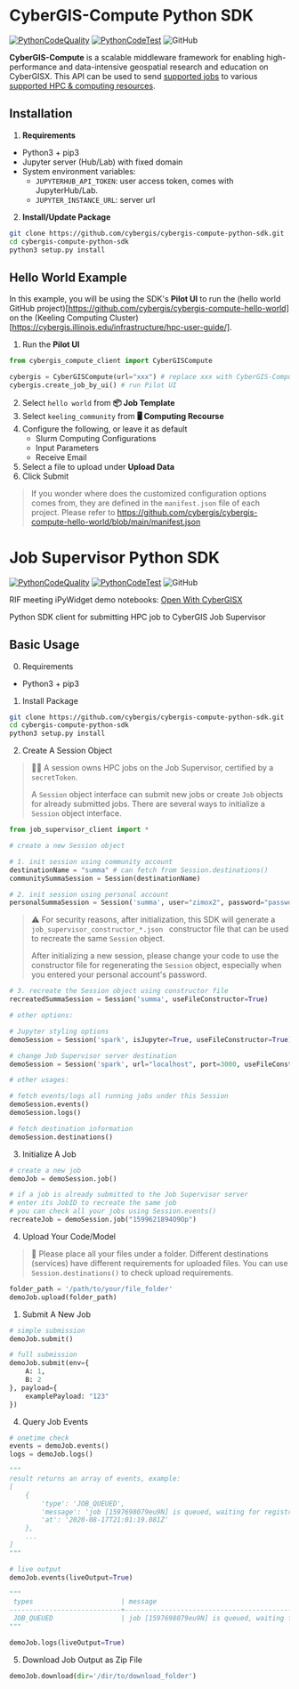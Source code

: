 # CyberGIS-Compute Python SDK
[![PythonCodeQuality](https://github.com/cybergis/cybergis-compute-python-sdk/workflows/Python%20Code%20Quality/badge.svg)](https://github.com/cybergis/cybergis-compute-python-sdk/actions)
[![PythonCodeTest](https://github.com/cybergis/cybergis-compute-python-sdk/workflows/Python%20Code%20Test/badge.svg)](https://github.com/cybergis/cybergis-compute-python-sdk/actions)
![GitHub](https://img.shields.io/github/license/cybergis/cybergis-compute-python-sdk)

**CyberGIS-Compute** is a scalable middleware framework for enabling high-performance and data-intensive geospatial research and education on CyberGISX. This API can be used to send [supported jobs]() to various [supported HPC & computing resources]().

## Installation
1. **Requirements**
- Python3 + pip3
- Jupyter server (Hub/Lab) with fixed domain
- System environment variables:
  - `JUPYTERHUB_API_TOKEN`: user access token, comes with JupyterHub/Lab.
  - `JUPYTER_INSTANCE_URL`: server url


2. **Install/Update Package**
```bash
git clone https://github.com/cybergis/cybergis-compute-python-sdk.git
cd cybergis-compute-python-sdk
python3 setup.py install
```

## Hello World Example

In this example, you will be using the SDK's **Pilot UI** to run the (hello world GitHub project)[https://github.com/cybergis/cybergis-compute-hello-world] on the (Keeling Computing Cluster)[https://cybergis.illinois.edu/infrastructure/hpc-user-guide/]. 

1. Run the **Pilot UI**
```python
from cybergis_compute_client import CyberGISCompute

cybergis = CyberGISCompute(url="xxx") # replace xxx with CyberGIS-Compute server url
cybergis.create_job_by_ui() # run Pilot UI
```

2. Select `hello world` from **📦 Job Template**
3. Select `keeling_community` from **🖥 Computing Recourse**
4. Configure the following, or leave it as default
	- Slurm Computing Configurations
	- Input Parameters
	- Receive Email
5. Select a file to upload under **Upload Data**
6. Click Submit

> If you wonder where does the customized configuration options comes from, they are defined in the `manifest.json` file of each project. Please refer to https://github.com/cybergis/cybergis-compute-hello-world/blob/main/manifest.json







# Job Supervisor Python SDK

[![PythonCodeQuality](https://github.com/cybergis/cybergis-compute-python-sdk/workflows/Python%20Code%20Quality/badge.svg)](https://github.com/cybergis/cybergis-compute-python-sdk/actions)
[![PythonCodeTest](https://github.com/cybergis/cybergis-compute-python-sdk/workflows/Python%20Code%20Test/badge.svg)](https://github.com/cybergis/cybergis-compute-python-sdk/actions)
![GitHub](https://img.shields.io/github/license/cybergis/cybergis-compute-python-sdk)

RIF meeting iPyWidget demo notebooks: [Open With CyberGISX](https://cybergisx.cigi.illinois.edu/hub/user-redirect/git-pull?repo=https%3A%2F%2Fgithub.com%2Fcybergis%2Fcybergis-compute-python-sdk&branch=v2&urlpath=tree%2Fcybergis-compute-python-sdk%2FRIF_UI_NBK%2FiPython%20Widget.ipynb)

Python SDK client for submitting HPC job to CyberGIS Job Supervisor

## Basic Usage
0. Requirements
- Python3 + pip3

1. Install Package
```bash
git clone https://github.com/cybergis/cybergis-compute-python-sdk.git
cd cybergis-compute-python-sdk
python3 setup.py install
```

2. Create A Session Object

> 👩‍💻 A session owns HPC jobs on the Job Supervisor, certified by a `secretToken`. 
> 
> A `Session` object interface can submit new jobs or create `Job` objects for already submitted jobs. There are several ways to initialize a `Session` object interface. 
```python
from job_supervisor_client import *

# create a new Session object

# 1. init session using community account
destinationName = "summa" # can fetch from Session.destinations()
communitySummaSession = Session(destinationName)

# 2. init session using personal account
personalSummaSession = Session('summa', user="zimox2", password="password")
```
> ⚠️ For security reasons, after initialization, this SDK will generate a `job_supervisor_constructor_*.json ` constructor file that can be used to recreate the same `Session` object. 
> 
> After initializing a new session, please change your code to use the constructor file for regenerating the `Session` object, especially when you entered your personal account's password. 

```python
# 3. recreate the Session object using constructor file
recreatedSummaSession = Session('summa', useFileConstructor=True)
```

```python
# other options:

# Jupyter styling options
demoSession = Session('spark', isJupyter=True, useFileConstructor=True)

# change Job Supervisor server destination
demoSession = Session('spark', url="localhost", port=3000, useFileConstructor=True)

# other usages:

# fetch events/logs all running jobs under this Session
demoSession.events()
demoSession.logs()

# fetch destination information
demoSession.destinations()
```

3. Initialize A Job
```python
# create a new job
demoJob = demoSession.job()

# if a job is already submitted to the Job Supervisor server
# enter its JobID to recreate the same job
# you can check all your jobs using Session.events()
recreateJob = demoSession.job("1599621894O9Op")
```

4. Upload Your Code/Model
> 📃 Please place all your files under a folder. Different destinations (services) have different requirements for uploaded files. You can use `Session.destinations()` to check upload requirements.

```python
folder_path = '/path/to/your/file_folder'
demoJob.upload(folder_path)
```

1. Submit A New Job
```python
# simple submission
demoJob.submit()

# full submission
demoJob.submit(env={
    A: 1,
    B: 2
}, payload={
    examplePayload: "123"
})
```

4. Query Job Events
```python
# onetime check
events = demoJob.events()
logs = demoJob.logs()

"""
result returns an array of events, example:
[
	{
		'type': 'JOB_QUEUED',
		'message': 'job [1597698079eu9N] is queued, waiting for registration',
		'at': '2020-08-17T21:01:19.081Z'
	},
    ...
]
"""

# live output
demoJob.events(liveOutput=True)

"""
 types                      | message                                                                            | time
----------------------------+------------------------------------------------------------------------------------+--------------------------
 JOB_QUEUED                 | job [1597698079eu9N] is queued, waiting for registration                           | 2020-08-17T21:01:19.081Z
"""

demoJob.logs(liveOutput=True)
```

5. Download Job Output as Zip File
```python
demoJob.download(dir='/dir/to/download_folder')
```
